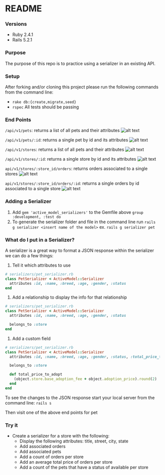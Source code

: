 # README

### Versions
- Ruby 2.4.1
- Rails 5.2.1

### Purpose
The purpose of this repo is to practice using a serializer in an existing API.

### Setup
After forking and/or cloning this project please run the following commands from the command line:
- `rake db:{create,migrate,seed}`
- `rspec` All tests should be passing

### End Points

`/api/v1/pets`: returns a list of all pets and their attributes
![alt text](https://github.com/dionew1/serializer_practice/blob/master/public/api_v1_pets.png)

`/api/v1/pets/:id`: returns a single pet by id and its attributes
![alt text](https://github.com/dionew1/serializer_practice/blob/master/public/api_v1_pet_1.png)

`/api/v1/stores`: returns a list of all pets and their attributes
![alt text](https://github.com/dionew1/serializer_practice/blob/master/public/api_v1_stores.png)

`/api/v1/stores/:id`: returns a single store by id and its attributes
![alt text](https://github.com/dionew1/serializer_practice/blob/master/public/api_v1_stores_1.png)

`api/v1/stores/:store_id/orders`: returns orders associated to a single stores
![alt text](https://github.com/dionew1/serializer_practice/blob/master/public/api_v1_stores_1_orders.png)

`api/v1/stores/:store_id/orders/:id`: returns a single orders by id associated to a single store
![alt text](https://github.com/dionew1/serializer_practice/blob/master/public/api_v1_stores_1_orders_1.png)

### Adding a Serializer
1. Add `gem 'active_model_serializers'` to the Gemfile above `group :development, :test do`
1. To generate the serializer folder and file in the command line run
   `rails g serializer <insert name of the model>` ex. `rails g serializer pet`

### What do I put in a Serializer?
A serializer is a great way to format a JSON response within the serializer we can do a few things:
1. Tell it which attributes to use
```ruby
# serializers/pet_serializer.rb
class PetSerializer < ActiveModel::Serializer
  attributes :id, :name, :breed, :age, :gender, :status
end
```

1. Add a relationship to display the info for that relationship
```ruby
# serializers/pet_serializer.rb
class PetSerializer < ActiveModel::Serializer
  attributes :id, :name, :breed, :age, :gender, :status

  belongs_to :store
end
```

1. Add a custom field
```ruby
# serializers/pet_serializer.rb
class PetSerializer < ActiveModel::Serializer
  attributes :id, :name, :breed, :age, :gender, :status, :total_price_to_adopt

  belongs_to :store

  def total_price_to_adopt
    (object.store.base_adoption_fee + object.adoption_price).round(2)
  end
end
```

To see the changes to the JSON response start your local server from the command line: `rails s`

Then visit one of the above end points for pet

### Try it

- Create a serializer for a store with the following:
  - Display the following attributes: title, street, city, state
  - Add associated orders
  - Add associated pets
  - Add a count of orders per store
  - Add an average total price of orders per store
  - Add a count of the pets that have a status of available per store
